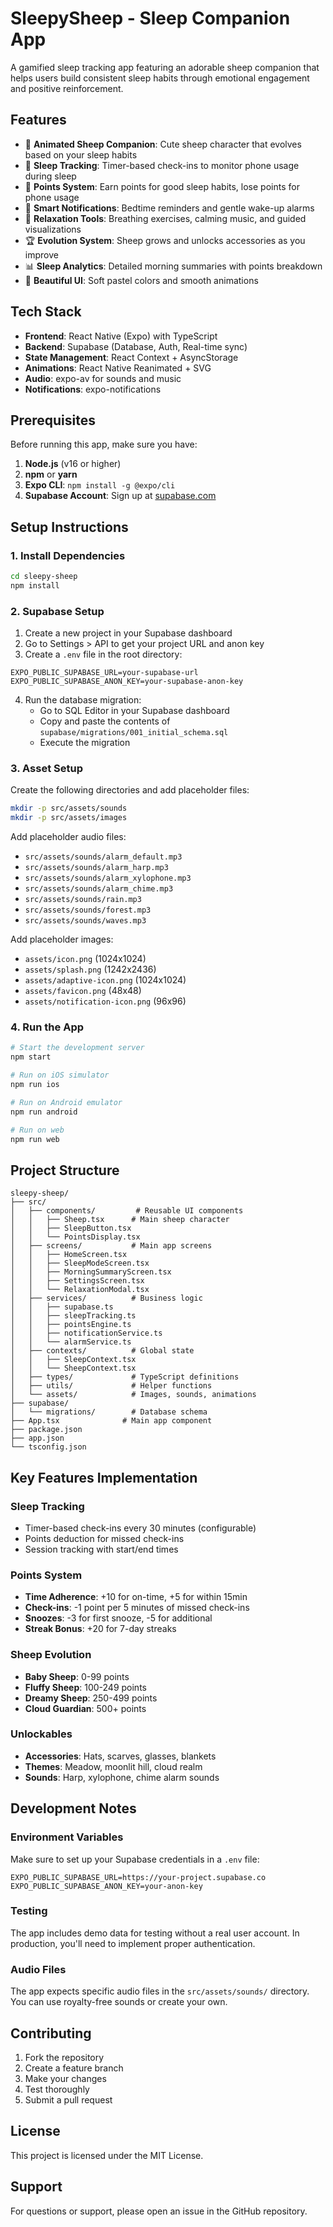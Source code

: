 # SleepySheep - Sleep Companion App

A gamified sleep tracking app featuring an adorable sheep companion that helps users build consistent sleep habits through emotional engagement and positive reinforcement.

## Features

- 🐑 **Animated Sheep Companion**: Cute sheep character that evolves based on your sleep habits
- 🌙 **Sleep Tracking**: Timer-based check-ins to monitor phone usage during sleep
- 🎯 **Points System**: Earn points for good sleep habits, lose points for phone usage
- 🔔 **Smart Notifications**: Bedtime reminders and gentle wake-up alarms
- 🧘 **Relaxation Tools**: Breathing exercises, calming music, and guided visualizations
- 🏆 **Evolution System**: Sheep grows and unlocks accessories as you improve
- 📊 **Sleep Analytics**: Detailed morning summaries with points breakdown
- 🎨 **Beautiful UI**: Soft pastel colors and smooth animations

## Tech Stack

- **Frontend**: React Native (Expo) with TypeScript
- **Backend**: Supabase (Database, Auth, Real-time sync)
- **State Management**: React Context + AsyncStorage
- **Animations**: React Native Reanimated + SVG
- **Audio**: expo-av for sounds and music
- **Notifications**: expo-notifications

## Prerequisites

Before running this app, make sure you have:

1. **Node.js** (v16 or higher)
2. **npm** or **yarn**
3. **Expo CLI**: `npm install -g @expo/cli`
4. **Supabase Account**: Sign up at [supabase.com](https://supabase.com)

## Setup Instructions

### 1. Install Dependencies

```bash
cd sleepy-sheep
npm install
```

### 2. Supabase Setup

1. Create a new project in your Supabase dashboard
2. Go to Settings > API to get your project URL and anon key
3. Create a `.env` file in the root directory:

```env
EXPO_PUBLIC_SUPABASE_URL=your-supabase-url
EXPO_PUBLIC_SUPABASE_ANON_KEY=your-supabase-anon-key
```

4. Run the database migration:
   - Go to SQL Editor in your Supabase dashboard
   - Copy and paste the contents of `supabase/migrations/001_initial_schema.sql`
   - Execute the migration

### 3. Asset Setup

Create the following directories and add placeholder files:

```bash
mkdir -p src/assets/sounds
mkdir -p src/assets/images
```

Add placeholder audio files:
- `src/assets/sounds/alarm_default.mp3`
- `src/assets/sounds/alarm_harp.mp3`
- `src/assets/sounds/alarm_xylophone.mp3`
- `src/assets/sounds/alarm_chime.mp3`
- `src/assets/sounds/rain.mp3`
- `src/assets/sounds/forest.mp3`
- `src/assets/sounds/waves.mp3`

Add placeholder images:
- `assets/icon.png` (1024x1024)
- `assets/splash.png` (1242x2436)
- `assets/adaptive-icon.png` (1024x1024)
- `assets/favicon.png` (48x48)
- `assets/notification-icon.png` (96x96)

### 4. Run the App

```bash
# Start the development server
npm start

# Run on iOS simulator
npm run ios

# Run on Android emulator
npm run android

# Run on web
npm run web
```

## Project Structure

```
sleepy-sheep/
├── src/
│   ├── components/         # Reusable UI components
│   │   ├── Sheep.tsx      # Main sheep character
│   │   ├── SleepButton.tsx
│   │   └── PointsDisplay.tsx
│   ├── screens/           # Main app screens
│   │   ├── HomeScreen.tsx
│   │   ├── SleepModeScreen.tsx
│   │   ├── MorningSummaryScreen.tsx
│   │   ├── SettingsScreen.tsx
│   │   └── RelaxationModal.tsx
│   ├── services/          # Business logic
│   │   ├── supabase.ts
│   │   ├── sleepTracking.ts
│   │   ├── pointsEngine.ts
│   │   ├── notificationService.ts
│   │   └── alarmService.ts
│   ├── contexts/          # Global state
│   │   ├── SleepContext.tsx
│   │   └── SheepContext.tsx
│   ├── types/             # TypeScript definitions
│   ├── utils/             # Helper functions
│   └── assets/            # Images, sounds, animations
├── supabase/
│   └── migrations/        # Database schema
├── App.tsx              # Main app component
├── package.json
├── app.json
└── tsconfig.json
```

## Key Features Implementation

### Sleep Tracking
- Timer-based check-ins every 30 minutes (configurable)
- Points deduction for missed check-ins
- Session tracking with start/end times

### Points System
- **Time Adherence**: +10 for on-time, +5 for within 15min
- **Check-ins**: -1 point per 5 minutes of missed check-ins
- **Snoozes**: -3 for first snooze, -5 for additional
- **Streak Bonus**: +20 for 7-day streaks

### Sheep Evolution
- **Baby Sheep**: 0-99 points
- **Fluffy Sheep**: 100-249 points
- **Dreamy Sheep**: 250-499 points
- **Cloud Guardian**: 500+ points

### Unlockables
- **Accessories**: Hats, scarves, glasses, blankets
- **Themes**: Meadow, moonlit hill, cloud realm
- **Sounds**: Harp, xylophone, chime alarm sounds

## Development Notes

### Environment Variables
Make sure to set up your Supabase credentials in a `.env` file:

```env
EXPO_PUBLIC_SUPABASE_URL=https://your-project.supabase.co
EXPO_PUBLIC_SUPABASE_ANON_KEY=your-anon-key
```

### Testing
The app includes demo data for testing without a real user account. In production, you'll need to implement proper authentication.

### Audio Files
The app expects specific audio files in the `src/assets/sounds/` directory. You can use royalty-free sounds or create your own.

## Contributing

1. Fork the repository
2. Create a feature branch
3. Make your changes
4. Test thoroughly
5. Submit a pull request

## License

This project is licensed under the MIT License.

## Support

For questions or support, please open an issue in the GitHub repository.
